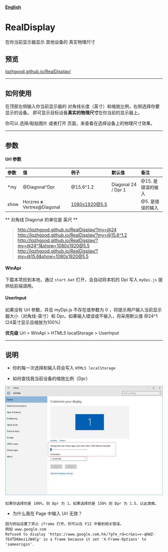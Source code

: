####   [English ](https://github.com/lqzhgood/RealDisplay/blob/master/README_EN.md)


# RealDisplay
在你当前显示器显示 其他设备的 真实物理尺寸

##  预览

[lqzhgood.github.io/RealDisplay/](http://lqzhgood.github.io/RealDisplay/)

----------------

## 如何使用

在顶部左侧输入你当前显示器的 对角线长度（英寸）和缩放比例，右侧选择你要显示的设备。
即可显示目标设备**真实的物理尺寸**在你当前的显示器上。

你可以 选择/粘贴图片 或者打开 页面，来查看在选择设备上的物理尺寸效果。

----------------

## 参数

#### Url 参数
| 参数       |    值                         | 例子          |默认值               | 备注    |
| :-------- | :-----------------------------|:-------------|:-------------------|:--------|
| *my       | @Diagonal^Dpr                 | @15.6^1.2    | Diagonal 24 / Dpr 1| @15. 是错误的输入|
| show      | Horzres **x** Vertres@Diagonal| 1080x1920@5.5|                    | @5. 是错误的输入|

** 对角线 Diagonal 的单位是 英尺 **

> http://lqzhgood.github.io/RealDisplay/?my=@24 <br/>
> http://lqzhgood.github.io/RealDisplay/?my=@15.6^1.2 <br/>
> http://lqzhgood.github.io/RealDisplay/?my=@24^1&show=1080x1920@5.5 <br/>
> http://lqzhgood.github.io/RealDisplay/?my=@15.6&show=1080x1920@5.5 <br/>


#### WinApi
下载本项目到本地，通过 `start.bat` 打开，会自动将本机的 Dpi 写入 `myDpi.js` 提供给前端调用。


#### UserInput
如果没有 Url 参数，并且 myDpi.js 不存在或参数为 0 ，将提示用户输入当前显示器大小（对角线-英寸）和 Dpr。如果输入错误或不输入，将采用默认值 @24^1 (24英寸显示且缩放为100%)


**优先级**
Url > WinApi > HTML5 localStorage > UserInput



----------------

## 说明

 - 你的每一次选择和输入将会写入 `HTML5 localStorage`

 - 如何查找我当前设备的缩放比例（Dpr）

![Aaron Swartz](https://github.com/lqzhgood/RealDisplay/blob/master/img/win10.jpg?raw=true)
```text
如果你选择的是 100%，则 Dpr 为 1，如果选择的是 150% 则 Dpr 为 1.5，以此类推。
```

- 为什么我在 Page 中输入 Url 无效？
``` text
因为网站设置了禁止 iframe 打开。你可以在 F12 中看到相关错误。
例如 www.google.com
Refused to display 'https://www.google.com.hk/?gfe_rd=cr&ei=v-qKWZ-7E4TD8AeziJW4Cg' in a frame because it set 'X-Frame-Options' to 'sameorigin'.
```
